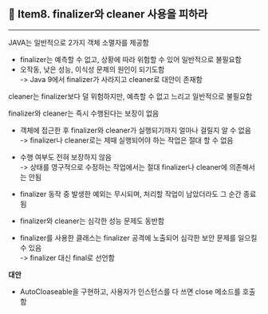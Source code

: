 ## 📖 Item8. finalizer와 cleaner 사용을 피하라

---

JAVA는 일반적으로 2가지 객체 소멸자를 제공함
- finalizer는 예측할 수 없고, 상황에 따라 위험할 수 있어 일반적으로 불필요함
- 오작동, 낮은 성능, 이식성 문제의 원인이 되기도함<br/>
-> Java 9에서 finalizer가 사라지고 cleaner로 대안이 존재함

cleaner는 finalizer보다 덜 위험하지만, 예측할 수 없고 느리고 일반적으로 불필요함

finalizer와 cleaner는 즉시 수행된다는 보장이 없음
- 객체에 접근한 후 finalizer와 cleaner가 실행되기까지 얼마나 걸릴지 알 수 없음 <br/>
-> finalizer나 cleaner로는 제때 실행되어야 하는 작업은 절대 할 수 없음

- 수행 여부도 전혀 보장하지 않음 <br/>
-> 상태를 영구적으로 수정하는 작업에서는 절대 finalizer나 cleaner에 의존해서는 안됨

- finalizer 동작 중 발생한 예외는 무시되며, 처리할 작업이 남았더라도 그 순간 종료됨

- finalizer와 cleaner는 심각한 성능 문제도 동반함

- finalizer를 사용한 클래스는 finalizer 공격에 노출되어 심각한 보안 문제를 일으킬 수 있음 <br/>
-> finalizer 대신 final로 선언함

**대안**
- AutoCloaseable을 구현하고, 사용자가 인스턴스를 다 쓰면 close 메소드를 호출함


